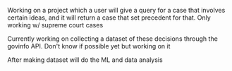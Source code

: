 Working on a project which a user will give a query for a case that involves certain ideas, and it will return a case that set precedent for that.
Only working w/ supreme court cases


Currently working on collecting a dataset of these decisions through the govinfo API. Don't know if possible yet but working on it

After making dataset will do the ML and data analysis
